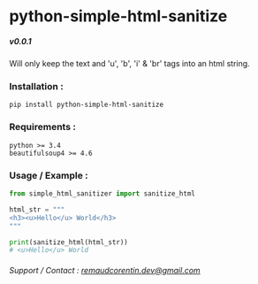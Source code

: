 # python-simple-html-sanitize
##### v0.0.1

Will only keep the text and 'u', 'b', 'i' & 'br' tags into an html string.

### Installation :
`pip install python-simple-html-sanitize`  

### Requirements :
`python >= 3.4`  
`beautifulsoup4 >= 4.6`  

### Usage / Example :

```python
from simple_html_sanitizer import sanitize_html

html_str = """
<h3><u>Hello</u> World</h3>
"""

print(sanitize_html(html_str))
# <u>Hello</u> World
```  

###### Support / Contact : remaudcorentin.dev@gmail.com

